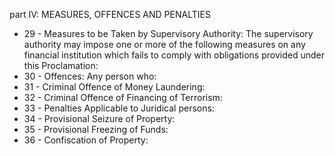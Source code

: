 part IV: MEASURES, OFFENCES AND PENALTIES

<ul>
			<li>29 - Measures to be Taken by Supervisory Authority: The supervisory authority may impose one or more of the following measures on any financial institution which fails to comply with obligations provided under this Proclamation:<ul>
			</ul></li>			<li>30 - Offences: Any person who:<ul>
			</ul></li>			<li>31 - Criminal Offence of Money Laundering: <ul>
			</ul></li>			<li>32 - Criminal Offence of Financing of Terrorism: <ul>
			</ul></li>			<li>33 - Penalties Applicable to Juridical persons: <ul>
			</ul></li>			<li>34 - Provisional Seizure of Property: <ul>
			</ul></li>			<li>35 - Provisional Freezing of Funds: <ul>
			</ul></li>			<li>36 - Confiscation of Property: <ul>
			</ul></li></ul>